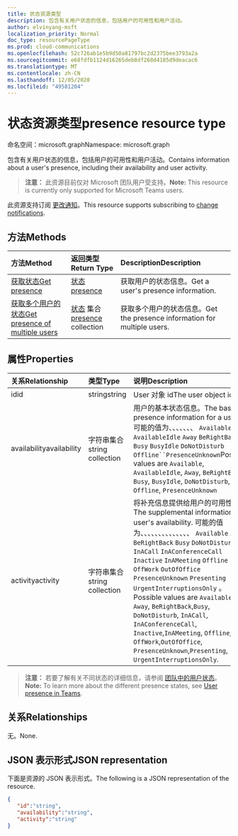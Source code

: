 ```yaml
---
title: 状态资源类型
description: 包含有关用户状态的信息，包括用户的可用性和用户活动。
author: elvinyang-msft
localization_priority: Normal
doc_type: resourcePageType
ms.prod: cloud-communications
ms.openlocfilehash: 52c726ab1e5b9d50a81797bc2d2375bee3793a2a
ms.sourcegitcommit: e68fdfb1124d16265deb8df268d4185d9deacac6
ms.translationtype: MT
ms.contentlocale: zh-CN
ms.lasthandoff: 12/05/2020
ms.locfileid: "49581204"
---
```

# <a name="presence-resource-type"></a><span data-ttu-id="1c487-103">状态资源类型</span><span class="sxs-lookup"><span data-stu-id="1c487-103">presence resource type</span></span>

<span data-ttu-id="1c487-104">命名空间：microsoft.graph</span><span class="sxs-lookup"><span data-stu-id="1c487-104">Namespace: microsoft.graph</span></span>

<span data-ttu-id="1c487-105">包含有关用户状态的信息，包括用户的可用性和用户活动。</span><span class="sxs-lookup"><span data-stu-id="1c487-105">Contains information about a user's presence, including their availability and user activity.</span></span>

> <span data-ttu-id="1c487-106">**注意：** 此资源目前仅对 Microsoft 团队用户受支持。</span><span class="sxs-lookup"><span data-stu-id="1c487-106">**Note:** This resource is currently only supported for Microsoft Teams users.</span></span>

<span data-ttu-id="1c487-107">此资源支持订阅 [更改通知](/graph/webhooks)。</span><span class="sxs-lookup"><span data-stu-id="1c487-107">This resource supports subscribing to [change notifications](/graph/webhooks).</span></span>

## <a name="methods"></a><span data-ttu-id="1c487-108">方法</span><span class="sxs-lookup"><span data-stu-id="1c487-108">Methods</span></span>

| <span data-ttu-id="1c487-109">方法</span><span class="sxs-lookup"><span data-stu-id="1c487-109">Method</span></span>                                                            | <span data-ttu-id="1c487-110">返回类型</span><span class="sxs-lookup"><span data-stu-id="1c487-110">Return Type</span></span>                                       | <span data-ttu-id="1c487-111">Description</span><span class="sxs-lookup"><span data-stu-id="1c487-111">Description</span></span>                                  |
|:------------------------------------------------------------------|:--------------------------------------------------|:---------------------------------------------|
| [<span data-ttu-id="1c487-112">获取状态</span><span class="sxs-lookup"><span data-stu-id="1c487-112">Get presence</span></span>](../api/presence-get.md)     | [<span data-ttu-id="1c487-113">状态</span><span class="sxs-lookup"><span data-stu-id="1c487-113">presence</span></span>](../resources/presence.md)     | <span data-ttu-id="1c487-114">获取用户的状态信息。</span><span class="sxs-lookup"><span data-stu-id="1c487-114">Get a user's presence information.</span></span>
| [<span data-ttu-id="1c487-115">获取多个用户的状态</span><span class="sxs-lookup"><span data-stu-id="1c487-115">Get presence of multiple users</span></span>](../api/cloudcommunications-getpresencesbyuserid.md)    |  <span data-ttu-id="1c487-116">[状态](../resources/presence.md) 集合</span><span class="sxs-lookup"><span data-stu-id="1c487-116">[presence](../resources/presence.md) collection</span></span>     |  <span data-ttu-id="1c487-117">获取多个用户的状态信息。</span><span class="sxs-lookup"><span data-stu-id="1c487-117">Get the presence information for multiple users.</span></span>      |


## <a name="properties"></a><span data-ttu-id="1c487-118">属性</span><span class="sxs-lookup"><span data-stu-id="1c487-118">Properties</span></span>

| <span data-ttu-id="1c487-119">关系</span><span class="sxs-lookup"><span data-stu-id="1c487-119">Relationship</span></span>        | <span data-ttu-id="1c487-120">类型</span><span class="sxs-lookup"><span data-stu-id="1c487-120">Type</span></span>                                                 | <span data-ttu-id="1c487-121">说明</span><span class="sxs-lookup"><span data-stu-id="1c487-121">Description</span></span>                                                         |
|:--------------------|:-----------------------------------------------------|:--------------------------------------------------------------------|
|<span data-ttu-id="1c487-122">id</span><span class="sxs-lookup"><span data-stu-id="1c487-122">id</span></span>    |  <span data-ttu-id="1c487-123">string</span><span class="sxs-lookup"><span data-stu-id="1c487-123">string</span></span>     |  <span data-ttu-id="1c487-124">User 对象 id</span><span class="sxs-lookup"><span data-stu-id="1c487-124">The user object id</span></span>   |
|<span data-ttu-id="1c487-125">availability</span><span class="sxs-lookup"><span data-stu-id="1c487-125">availability</span></span>    |  <span data-ttu-id="1c487-126">字符串集合</span><span class="sxs-lookup"><span data-stu-id="1c487-126">string collection</span></span>   |   <span data-ttu-id="1c487-127">用户的基本状态信息。</span><span class="sxs-lookup"><span data-stu-id="1c487-127">The base presence information for a user.</span></span> <span data-ttu-id="1c487-128">可能的值为、、、、、、、 `Available` `AvailableIdle` `Away` `BeRightBack` `Busy` `BusyIdle` `DoNotDisturb` `Offline``PresenceUnknown`</span><span class="sxs-lookup"><span data-stu-id="1c487-128">Possible values are `Available`, `AvailableIdle`,  `Away`, `BeRightBack`, `Busy`, `BusyIdle`, `DoNotDisturb`, `Offline`, `PresenceUnknown`</span></span>  |
|<span data-ttu-id="1c487-129">activity</span><span class="sxs-lookup"><span data-stu-id="1c487-129">activity</span></span>    |  <span data-ttu-id="1c487-130">字符串集合</span><span class="sxs-lookup"><span data-stu-id="1c487-130">string collection</span></span>      |    <span data-ttu-id="1c487-131">将补充信息提供给用户的可用性。</span><span class="sxs-lookup"><span data-stu-id="1c487-131">The supplemental information to a user's availability.</span></span> <span data-ttu-id="1c487-132">可能的值为、、、、、、、、、、、、、、 `Available` `Away` `BeRightBack` `Busy` `DoNotDisturb` `InACall` `InAConferenceCall` `Inactive` `InAMeeting` `Offline` `OffWork` `OutOfOffice` `PresenceUnknown` `Presenting` `UrgentInterruptionsOnly` 。</span><span class="sxs-lookup"><span data-stu-id="1c487-132">Possible values are `Available`, `Away`, `BeRightBack`,`Busy`, `DoNotDisturb`, `InACall`, `InAConferenceCall`, `Inactive`,`InAMeeting`, `Offline`, `OffWork`,`OutOfOffice`, `PresenceUnknown`,`Presenting`, `UrgentInterruptionsOnly`.</span></span>       |

><span data-ttu-id="1c487-133">**注意：** 若要了解有关不同状态的详细信息，请参阅 [团队中的用户状态](/microsoftteams/presence-admins)。</span><span class="sxs-lookup"><span data-stu-id="1c487-133">**Note:** To learn more about the different presence states, see [User presence in Teams](/microsoftteams/presence-admins).</span></span> 

## <a name="relationships"></a><span data-ttu-id="1c487-134">关系</span><span class="sxs-lookup"><span data-stu-id="1c487-134">Relationships</span></span>

<span data-ttu-id="1c487-135">无。</span><span class="sxs-lookup"><span data-stu-id="1c487-135">None.</span></span>

## <a name="json-representation"></a><span data-ttu-id="1c487-136">JSON 表示形式</span><span class="sxs-lookup"><span data-stu-id="1c487-136">JSON representation</span></span>

<span data-ttu-id="1c487-137">下面是资源的 JSON 表示形式。</span><span class="sxs-lookup"><span data-stu-id="1c487-137">The following is a JSON representation of the resource.</span></span>

<!-- {
  "blockType": "resource",
  "optionalProperties": [
  ],
  "@odata.type": "microsoft.graph.presence"
}-->
```json
{
   "id":"string",
   "availability":"string",
   "activity":"string"
}
```